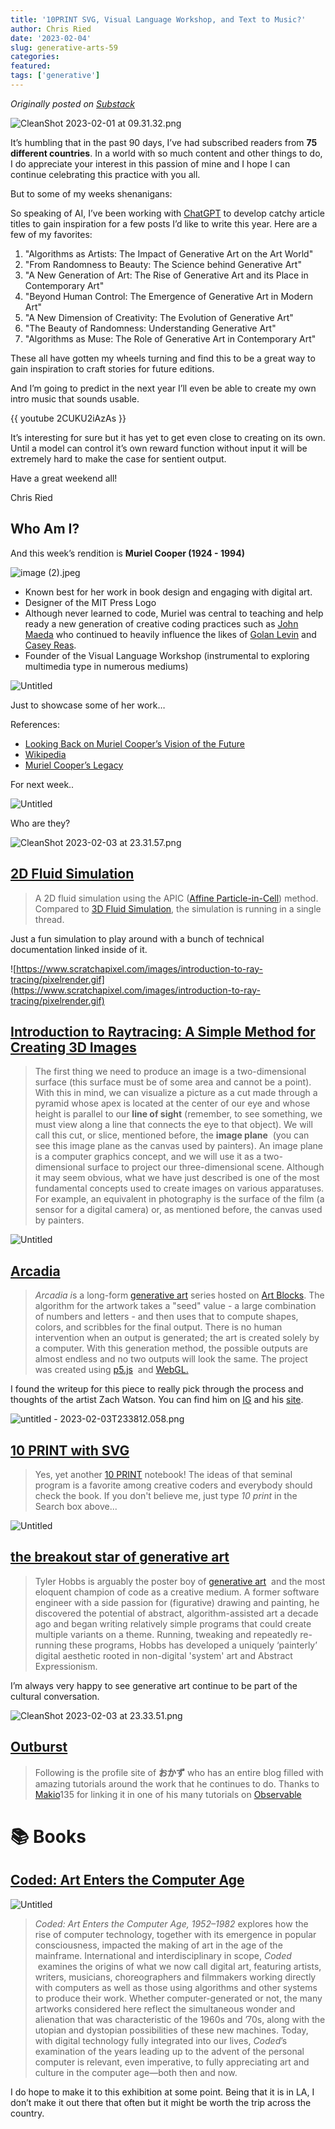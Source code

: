 ```yaml
---
title: '10PRINT SVG, Visual Language Workshop, and Text to Music?'
author: Chris Ried
date: '2023-02-04'
slug: generative-arts-59
categories: 
featured: 
tags: ['generative']
---
```


_Originally posted on [Substack](https://generative.substack.com/p/10print-svg-visual-language-workshop)_
 

![CleanShot 2023-02-01 at 09.31.32.png](CleanShot_2023-02-01_at_09.31.32.png)

It’s humbling that in the past 90 days, I’ve had subscribed readers from **75 different countries**. In a world with so much content and other things to do, I do appreciate your interest in this passion of mine and I hope I can continue celebrating this practice with you all.  

But to some of my weeks shenanigans: 

So speaking of AI,  I’ve been working with [ChatGPT](https://openai.com/blog/chatgpt/) to develop catchy article titles to gain inspiration for a few posts I’d like to write this year. Here are a few of my favorites: 

1. "Algorithms as Artists: The Impact of Generative Art on the Art World"
2. "From Randomness to Beauty: The Science behind Generative Art"
3. "A New Generation of Art: The Rise of Generative Art and its Place in Contemporary Art"
4. "Beyond Human Control: The Emergence of Generative Art in Modern Art"
5. "A New Dimension of Creativity: The Evolution of Generative Art"
6. "The Beauty of Randomness: Understanding Generative Art"
7. "Algorithms as Muse: The Role of Generative Art in Contemporary Art"

These all have gotten my wheels turning and find this to be a great way to gain inspiration to craft  stories for future editions. 

And I’m going to predict in the next year I’ll even be able to create my own intro music that sounds usable.

{{ youtube 2CUKU2iAzAs }}

It’s interesting for sure but it has yet to get even close to creating on its own. Until a model can control it’s own reward function without input it will be extremely hard to make the case for sentient output. 

Have a great weekend all! 

Chris Ried

## Who Am I?

And this week’s rendition is **Muriel Cooper (1924 - 1994)** 

![image (2).jpeg](image_(2).jpeg)

- Known best for her work in book design and engaging with digital art.
- Designer of the MIT Press Logo
- Although never learned to code, Muriel  was central to teaching and help ready a new generation of creative coding practices such as [John Maeda](https://maedastudio.com/) who continued to heavily influence the likes of [Golan Levin](https://www.flong.com/) and  [Casey Reas](https://twitter.com/reas?lang=en).
- Founder of the Visual Language Workshop (instrumental to exploring multimedia type in numerous mediums)

![Untitled](Untitled.png)

Just to showcase some of her work… 

References: 

- [Looking Back on Muriel Cooper’s Vision of the Future](https://eyeondesign.aiga.org/muriel-coopers-visions-of-a-future/)
- [Wikipedia](https://en.wikipedia.org/wiki/Muriel_Cooper)
- [Muriel Cooper’s Legacy](https://www.wired.com/1994/10/cooper-2/)

For next week.. 

![Untitled](Untitled%201.png)

Who are they? 

![CleanShot 2023-02-03 at 23.31.57.png](CleanShot_2023-02-03_at_23.31.57.png)

## [2D Fluid Simulation](https://magnum.graphics/showcase/fluidsimulation2d/)

> A 2D flu­id sim­u­la­tion us­ing the APIC ([Af­fine Particle-in-Cell](https://dl.acm.org/citation.cfm?id=2766996)) meth­od. Com­pared to [3D Flu­id Sim­u­la­tion](https://magnum.graphics/showcase/fluidsimulation3d/), the sim­u­la­tion is run­ning in a single thread.
> 

Just a fun simulation to play around with a bunch of technical documentation linked inside of it. 

![https://www.scratchapixel.com/images/introduction-to-ray-tracing/pixelrender.gif](https://www.scratchapixel.com/images/introduction-to-ray-tracing/pixelrender.gif)

## ****[Introduction to Raytracing: A Simple Method for Creating 3D Images](https://www.scratchapixel.com/lessons/3d-basic-rendering/introduction-to-ray-tracing/how-does-it-work.html)****

> The first thing we need to produce an image is a two-dimensional surface (this surface must be of some area and cannot be a point). With this in mind, we can visualize a picture as a cut made through a pyramid whose apex is located at the center of our eye and whose height is parallel to our **line of sight** (remember, to see something, we must view along a line that connects the eye to that object). We will call this cut, or slice, mentioned before, the **image plane**  (you can see this image plane as the canvas used by painters). An image plane is a computer graphics concept, and we will use it as a two-dimensional surface to project our three-dimensional scene. Although it may seem obvious, what we have just described is one of the most fundamental concepts used to create images on various apparatuses. For example, an equivalent in photography is the surface of the film (a sensor for a digital camera) or, as mentioned before, the canvas used by painters.
> 

![Untitled](Untitled%202.png)

## [Arcadia](https://zchwtsn.com/work/arcadia)

> *Arcadia i*s a long-form [generative art](https://en.wikipedia.org/wiki/Generative_art) series hosted on [Art Blocks](https://www.artblocks.io/project/358). The algorithm for the artwork takes a "seed" value - a large combination of numbers and letters - and then uses that to compute shapes, colors, and scribbles for the final output. There is no human intervention when an output is generated; the art is created solely by a computer. With this generation method, the possible outputs are almost endless and no two outputs will look the same. The project was created using [p5.js](https://p5js.org/)
 and [WebGL.](https://en.wikipedia.org/wiki/WebGL)
> 

I found the writeup for this piece to really pick through the process and thoughts of the artist Zach Watson. You can find him on [IG](https://www.instagram.com/zchwtsn/) and his [site](https://zchwtsn.com/).

![untitled - 2023-02-03T233812.058.png](untitled_-_2023-02-03T233812.058.png)

## [10 PRINT with SVG](https://observablehq.com/@esperanc/10-print-with-svg-and-use?collection=@esperanc/generative-art)

> Yes, yet another [10 PRINT](https://10print.org/) notebook! The ideas of that seminal program is a favorite among creative coders and everybody should check the book. If you don't believe me, just type *10 print* in the Search box above...
> 

![Untitled](Untitled%203.png)

## ****[the breakout star of generative art](https://www.wallpaper.com/art/meet-tyler-hobbs-the-breakout-star-of-generative-art)****

> Tyler Hobbs is arguably the poster boy of [generative art](https://www.wallpaper.com/art/generative-art)
 and the most eloquent champion of code as a creative medium. A former software engineer with a side passion for (figurative) drawing and painting, he discovered the potential of abstract, algorithm-assisted art a decade ago and began writing relatively simple programs that could create multiple variants on a theme. Running, tweaking and repeatedly re-running these programs, Hobbs has developed a uniquely ‘painterly’ digital aesthetic rooted in non-digital 'system' art and Abstract Expressionism.
> 

I’m always very happy to see generative art continue to be part of the cultural conversation. 

![CleanShot 2023-02-03 at 23.33.51.png](CleanShot_2023-02-03_at_23.33.51.png)

## [Outburst](https://note.com/outburst/)

> Following is the profile site of ****おかず**** who has an entire blog filled with amazing tutorials around the work that he continues to do. Thanks to [Makio](https://observablehq.com/@makio135)135 for linking it in one of his many tutorials on [Observable](https://observablehq.com/@makio135/creative-coding)
> 

# 📚 Books

## [Coded: Art Enters the Computer Age](https://www.amazon.com/dp/1636810802?psc=1&ref=ppx_yo2ov_dt_b_product_details)

![Untitled](Untitled%204.png)

> *Coded: Art Enters the Computer Age, 1952–1982* explores how the rise of computer technology, together with its emergence in popular consciousness, impacted the making of art in the age of the mainframe. International and interdisciplinary in scope, *Coded*
 examines the origins of what we now call digital art, featuring artists, writers, musicians, choreographers and filmmakers working directly with computers as well as those using algorithms and other systems to produce their work. Whether computer-generated or not, the many artworks considered here reflect the simultaneous wonder and alienation that was characteristic of the 1960s and ’70s, along with the utopian and dystopian possibilities of these new machines. Today, with digital technology fully integrated into our lives, *Coded*’s examination of the years leading up to the advent of the personal computer is relevant, even imperative, to fully appreciating art and culture in the computer age―both then and now.
> 

I do hope to make it to this exhibition at some point. Being that it is in LA, I don’t make it out there that often but it might be worth the trip across the country.